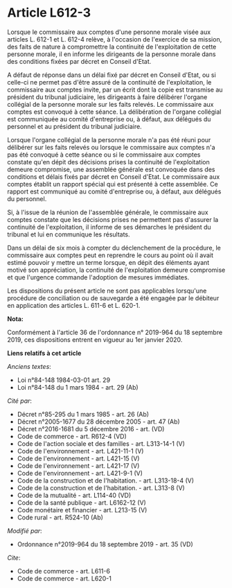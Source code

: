 # Article L612-3

Lorsque le commissaire aux comptes d'une personne morale visée aux articles L. 612-1 et L. 612-4 relève, à l'occasion de
l'exercice de sa mission, des faits de nature à compromettre la continuité de l'exploitation de cette personne morale, il en
informe les dirigeants de la personne morale dans des conditions fixées par décret en Conseil d'Etat. 

A défaut de réponse dans un délai fixé par décret en Conseil d'Etat, ou si celle-ci ne permet pas d'être assuré de la
continuité de l'exploitation, le commissaire aux comptes invite, par un écrit dont la copie est transmise au président du
tribunal judiciaire, les dirigeants à faire délibérer l'organe collégial de la personne morale sur les faits relevés. Le
commissaire aux comptes est convoqué à cette séance. La délibération de l'organe collégial est communiquée au comité
d'entreprise ou, à défaut, aux délégués du personnel et au président du   tribunal judiciaire. 

Lorsque l'organe collégial de la personne morale n'a pas été réuni pour délibérer sur les faits relevés ou lorsque le
commissaire aux comptes n'a pas été convoqué à cette séance ou si le commissaire aux comptes constate qu'en dépit des
décisions prises la continuité de l'exploitation demeure compromise, une assemblée générale est convoquée dans des conditions
et délais fixés par décret en Conseil d'Etat. Le commissaire aux comptes établit un rapport spécial qui est présenté à cette
assemblée. Ce rapport est communiqué au comité d'entreprise ou, à défaut, aux délégués du personnel. 

Si, à l'issue de la réunion de l'assemblée générale, le commissaire aux comptes constate que les décisions prises ne
permettent pas d'assurer la continuité de l'exploitation, il informe de ses démarches le président du tribunal et lui en
communique les résultats. 

Dans un délai de six mois à compter du déclenchement de la procédure, le commissaire aux comptes peut en reprendre le cours
au point où il avait estimé pouvoir y mettre un terme lorsque, en dépit des éléments ayant motivé son appréciation, la
continuité de l'exploitation demeure compromise et que l'urgence commande l'adoption de mesures immédiates. 

Les dispositions du présent article ne sont pas applicables lorsqu'une procédure de conciliation ou de sauvegarde a été
engagée par le débiteur en application des articles L. 611-6 et L. 620-1.

**Nota:**

Conformément à l'article 36 de l'ordonnance n° 2019-964 du 18 septembre 2019, ces dispositions entrent en vigueur au 1er
janvier 2020.

**Liens relatifs à cet article**

_Anciens textes_:

  - Loi n°84-148 1984-03-01 art. 29
  - Loi n°84-148 du 1 mars 1984 - art. 29 (Ab)

_Cité par_:

  - Décret n°85-295 du 1 mars 1985 - art. 26 (Ab)
  - Décret n°2005-1677 du 28 décembre 2005 - art. 47 (Ab)
  - Décret n°2016-1681 du 5 décembre 2016 - art. (VD)
  - Code de commerce - art. R612-4 (VD)
  - Code de l'action sociale et des familles - art. L313-14-1 (V)
  - Code de l'environnement - art. L421-11-1 (V)
  - Code de l'environnement - art. L421-15 (V)
  - Code de l'environnement - art. L421-17 (V)
  - Code de l'environnement - art. L421-9-1 (V)
  - Code de la construction et de l'habitation. - art. L313-18-4 (V)
  - Code de la construction et de l'habitation. - art. L313-8 (V)
  - Code de la mutualité - art. L114-40 (VD)
  - Code de la santé publique - art. L6162-12 (V)
  - Code monétaire et financier - art. L213-15 (V)
  - Code rural - art. R524-10 (Ab)

_Modifié par_:

  - Ordonnance n°2019-964 du 18 septembre 2019 - art. 35 (VD)

_Cite_:

  - Code de commerce - art. L611-6
  - Code de commerce - art. L620-1
